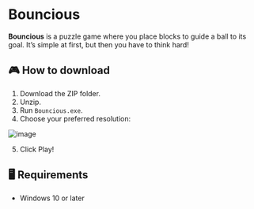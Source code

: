 # Bouncious

**Bouncious** is a puzzle game where you place blocks to guide a ball to its goal. It’s simple at first, but then you have to think hard!

## 🎮 How to download

1. Download the ZIP folder.
2. Unzip.
3. Run `Bouncious.exe`.
4. Choose your preferred resolution:

![image](https://github.com/user-attachments/assets/43e0b94f-6b4c-4b95-96d5-82752af405ab)

5. Click Play!

## 🖥 Requirements

- Windows 10 or later
